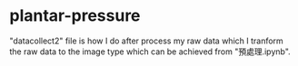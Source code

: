 # plantar-pressure
"datacollect2" file is how I do after process my raw data which I tranform the raw data to the image type which can be achieved from "預處理.ipynb".

